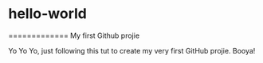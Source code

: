 # hello-world
=============
My first Github projie

Yo Yo Yo, just following this tut to create my very first GitHub projie. Booya!
